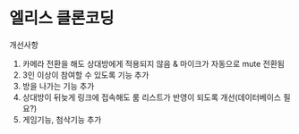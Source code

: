 # 엘리스 클론코딩

개선사항
1. 카메라 전환을 해도 상대방에게 적용되지 않음 & 마이크가 자동으로 mute 전환됨
2. 3인 이상이 참여할 수 있도록 기능 추가
3. 방을 나가는 기능 추가
4. 상대방이 뒤늦게 링크에 접속해도 룸 리스트가 반영이 되도록 개선(데이터베이스 필요?)
5. 게임기능, 첨삭기능 추가
